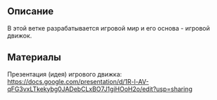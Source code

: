 ## Описание

В этой ветке разрабатывается игровой мир и его основа - игровой движок.

## Материалы

Презентация (идея) игрового движка:
https://docs.google.com/presentation/d/1R-l-AV-qFG3vxLTkekybg0JADebCLxBO7J1giHOoH2o/edit?usp=sharing
